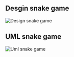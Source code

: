 ## Desgin snake game

![Design snake game](https://user-images.githubusercontent.com/94225539/143033562-0b71c42e-30ac-4fd3-943c-dcae33a9a817.jpg)


## UML snake game

![Uml snake game](https://user-images.githubusercontent.com/94225539/143033979-682e315a-8967-4345-a32a-de2a56570cff.jpg)

